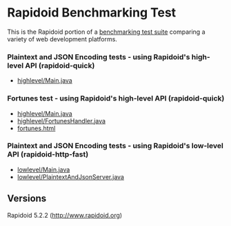 # Rapidoid Benchmarking Test

This is the Rapidoid portion of a [benchmarking test suite](../) comparing a variety of web development platforms.

### Plaintext and JSON Encoding tests - using Rapidoid's high-level API (rapidoid-quick)
* [highlevel/Main.java](src/main/java/highlevel/Main.java)

### Fortunes test - using Rapidoid's high-level API (rapidoid-quick)
* [highlevel/Main.java](src/main/java/highlevel/Main.java)
* [highlevel/FortunesHandler.java](src/main/java/highlevel/FortunesHandler.java)
* [fortunes.html](src/main/resources/fortunes.html)

### Plaintext and JSON Encoding tests - using Rapidoid's low-level API (rapidoid-http-fast)
* [lowlevel/Main.java](src/main/java/lowlevel/Main.java)
* [lowlevel/PlaintextAndJsonServer.java](src/main/java/lowlevel/PlaintextAndJsonServer.java)

## Versions
Rapidoid 5.2.2 (http://www.rapidoid.org)
